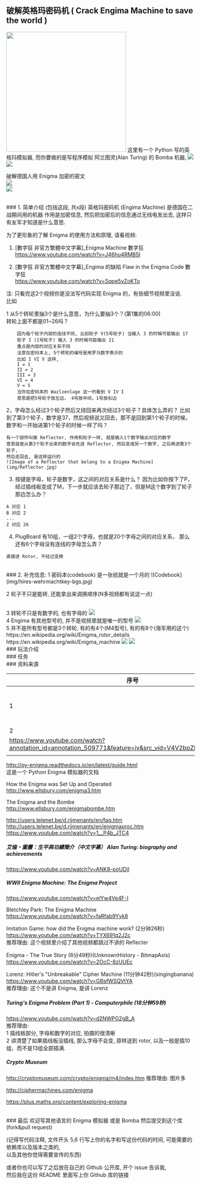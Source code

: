 ## 破解英格玛密码机 ( Crack Engima Machine to save the world )
<img src="img/1.Enigma-machine.jpg" width="320">  
这里有一个 Python 写的英格玛模拟器,  
而你要做的是写程序模拟 阿兰图灵(Alan Turing) 的 Bomba 机器,  
<img src="img/bomba.jpg">  
<img src="img/bomeba.jpg">  

破解德国人用 Enigma 加密的密文  
<img src="img/field.jpg">  
<img src="img/truck.jpg">  



<br/>
### 1. 简单介绍 (包括这段, 共x段)  
英格玛密码机 (Engima Machine) 是德国在二战期间用的机器  
作用是加密信息, 然后把加密后的信息通过无线电发出去,  
这样只有友军才知道是什么意思.  

为了更形象的了解 Enigma 的使用方法和原理, 请看视频:  

1. [數字狂 非官方繁體中文字幕]_Enigma Machine 數字狂    
https://www.youtube.com/watch?v=J46hu4RMB5I     

2. [數字狂 非官方繁體中文字幕]_Engima 的缺陷 Flaw in the Enigma Code 數字狂   
https://www.youtube.com/watch?v=Sqpe5vZoKTo   

注: 只看完这2个视频你是没法写代码实现 Enigma 的，有些细节视频里没说.    
比如   
 
1 从5个转轮里抽3个是什么意思，为什么要抽3个？(第1集的06:00)   
转轮上面不都是01~26吗？
```
    因为每个轮子内部的连线不同, 比如轮子 V(5号轮子) 当输入 3 的时候可能输出 17
    轮子 I (1号轮子) 输入 3 的时候可能输出 21
    重点是内部的对应关系不同
    注意在密码本上, 5个转轮的编号是用罗马数字表示的
    比如 I VI V 这样,
    I = 1
    II = 2
    III = 3
    VI = 4
    V = 5
    当你在密码本的 Wazlzenlage 这一列看到 V IV I
    意思是把5号轮子放左边， 4号放中间，1号放右边
```

2，字母怎么经过3个轮子然后又绕回来再次经过3个轮子？具体怎么弄的？
比如到了第3个轮子，数字是37，然后视频说又回去，那不是回到第1个轮子的时候，数字和一开始进第1个轮子的时候一样了吗？
```
有一个部件叫做 Reflecter, 作用和轮子一样, 就是输入1个数字输出对应的数字
意思就是从第3个轮子出来的数字会先进 Reflector, 然后变成另一个数字, 之后再进第3个轮子,
然后走回去, 是这样运行的
![Image of a Reflector that belong to a Enigma Machine](img/Reflector.jpg)
```

3. 按键是字母，轮子是数字，这之间的对应关系是什么？
因为比如你按下了P，经过插线板变成了M，下一步就应该去轮子那边了，但是M这个数字到了轮子那边怎么办？
```
A 对应 1
B 对应 2
...
Z 对应 26
```

4. PlugBoard 有10组，一组2个字母，也就是20个字母之间的对应关系，
那么还有6个字母没有连线的字母怎么弄？
```
直接进 Rotor, 不经过变换
```



<br/>
### 2. 补充信息:
1 密码本(codebook) 是一张纸就是一个月的
![Codebook](img/hires-wehrmachtkey-bgs.jpg)

2 轮子不只是能转, 还能拿出来调换顺序(N多视频都有说这一点)

<br/>
3 转轮不只是有数字的, 也有字母的  
<img src="img/letter rotor.jpg">  

<br/>
4 Engima 有其他型号的, 并不是视频里就是唯一的型号      
<img src="img/enigma differnt mode.png">  

<br/>
5 并不是所有型号都是3个转轮, 有的有4个(M4型号), 有的有8个(海军用的这个)    
https://en.wikipedia.org/wiki/Enigma_rotor_details  
https://en.wikipedia.org/wiki/Enigma_machine   
<img src="img/465px-Enigma-8-rotor-cropped.jpg">
<img src="img/enigma-8-rotors-400px.jpg">



<br/>
### 玩法介绍



<br/>
### 任务


<br/>
### 资料来源
  
| 序号 | 链接 |
|------|------|
|   1   |  http://red-badger.com/blog/2015/02/23/understanding-the-enigma-machine-with-30-lines-of-ruby-star-of-the-2014-film-the-imitation-game/    |
|   2   |   Enigma Extra Footage - Numberphile    
https://www.youtube.com/watch?annotation_id=annotation_509771&feature=iv&src_vid=V4V2bpZlqx8&v=BdrrJ7qd4HA    |
|      |      |

 


   

http://py-enigma.readthedocs.io/en/latest/guide.html    
这是一个 Python Enigma 模拟器的文档   

How the Enigma was Set Up and Operated    
http://www.ellsbury.com/enigma3.htm  

The Enigma and the Bombe   
http://www.ellsbury.com/enigmabombe.htm   


http://users.telenet.be/d.rijmenants/en/faq.htm   
http://users.telenet.be/d.rijmenants/en/enigmaproc.htm   
https://www.youtube.com/watch?v=1__P4b_JTC4    


##### 艾倫・圖靈：生平與功績簡介（中文字幕） Alan Turing: biography and achievements
https://www.youtube.com/watch?v=ANK8-poUDiI     


##### WWII Enigma Machine: The Enigma Project  
https://www.youtube.com/watch?v=elYw4Ve4F-I    



Bletchley Park: The Enigma Machine     
https://www.youtube.com/watch?v=faRfab9Yyk8   



Imitation Game: how did the Enigma machine work?  (2分钟26秒)   
https://www.youtube.com/watch?v=TYX691q2J2c    
推荐理由: 这个视频里介绍了其他视频都跳过不讲的 Reflecter    



Enigma - The True Story (6分49秒)(UnknownHistory - BitmapAxis)   
https://www.youtube.com/watch?v=2OcC-8zUUEc   



Lorenz: Hitler's "Unbreakable" Cipher Machine (11分钟42秒)(singingbanana)    
https://www.youtube.com/watch?v=GBsfWSQVtYA    
推荐理由: 这个不是讲 Enigma, 是讲 Lorenz    


##### Turing's Enigma Problem (Part 1) - Computerphile (18分钟59秒)  
https://www.youtube.com/watch?v=d2NWPG2gB_A  
推荐理由:      
1 插线板部分, 字母和数字的对应, 拍摄的很清晰     
2 讲清楚了如果插线板没插线, 那么字母不会变, 原样送到 rotor, 以及一般是插10组，而不是13组全部插满.    

##### Crypto Museum
http://cryptomuseum.com/crypto/enigma/m4/index.htm
推荐理由:  图片多

http://ciphermachines.com/enigma
  

  https://plus.maths.org/content/exploring-enigma



<br/> 
### 最后  
欢迎写其他语言的 Enigma 模拟器 或是 Bomba 然后提交到这个库(fork&pull request)  

(记得写代码注释, 
文件开头 5,6 行写上你的名字和写这份代码的时间, 
可能需要的依赖库以及版本之类的,  
以及其他你觉得需要宣传的东西)  

或者你也可以写了之后放在自己的 Github 公开库, 开个 issue 告诉我,   
然后我在这份 README 里面写上你 Github 库的链接  

<br/>


<!-- 
3 图片里的最后一列，是什么？

Kenngruppen: special text fragments that should be transmitted to identify the transmitter’s key settings to any receiver. This is also known as the message indicator.
最后一列特殊信息会嵌入到最终发出的加密信息的一个固定区域里，
用于唯一标示发送者的机器设定.
当别人收到信息的时候，就根据固定格式，找到最后那一列的信息, 然后查表,
来确定是昨天的信息还是刚刚发的, 或者是2天前的信息.
然后根据那一天的设定来解码信息

总结重点就是：当收到信息时，根据最后一列信息比对，从而得知信息是哪一天的信息，
然后查表调整到对应设定，这样才能解密剩下的信息。

为什么能收到昨天甚至是前天的信息？？？



 -->